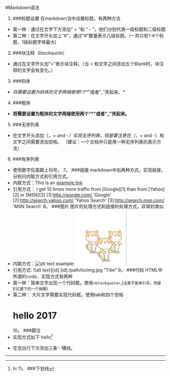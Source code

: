 #Markdown语法
1. ###标题设置
在markdown当中设置标题，有两种方法
* 第一种：通过在文字下方添加“ = ”和 “ - ”，他们分别代表一级标题和二级标题
* 第二种：在文字开头加上“#”，通过“#”数量表示几级标题。(一共只有1-6个标题，1级标题字体最大)
2. ###块注释（blockquote）
* 通过在文字开头加“>”表示块注释。（当 > 和文字之间添加五个Blank时，块注释的文字会有变化。）
3. ###斜体
* *将需要设置为斜体的文字两端使用1个“*”或者“_”夹起来。*
4. ###粗体
* **将需要设置为粗体的文字两端使用两个“*”或者“_”夹起来。**
5. ###无序列表
* 在文字开头添加（*，+ and -）实现无序列表，但是要注意在（*，+ and -）和文字之间需要添加空格。
（建议：一个文档中只是用一种无序列表的表示方法）
6. ###有序列表
* 使用数字后面跟上句号。
7。 ###链接
markdown中右两种方式，实现链接，分别问内联方式和引用方式。
* 内联方式：This is an [example link](http://www.baidu.com)
* 引用方式： I get 10 times more traffic from [Google][1] than from [Yahoo][2] or [MSN][3]
[1]:http://google.com/          'Google'
[2]:http://search.yahoo.com/    'Yahoo Search'
[3]:http://search.msn.com/      'MSN Search'
8。 ###图片
图片的处理方式和链接的处理方式，非常的类似
* 内联方式：![alt text](/path/to/img.jpg "Title")
example:![联系素材](markdownM.png)
* 引用方式:
![alt text][id]
[id]:/path/to/img.jpg "Title"
9。 ###代码
HTML中所谓的code，实现方式有两种
* 第一种：简单文字出现一个代码框。使用`<blockquote>`,(`注意不是单引号，而是ESC键下的一个按键`)
* 第二种： 大片文字需要实现代码框。使用tab和四个空格
            <html>
            <head></head>
             <body>
             <h1>hello 2017</h1>
             </body>
            </html>
10。 ###脚注
* 实现方式如下
 hello[^hello]
[^hello]:hi
11。 ###下划线
* 在空白行下方添加三条‘-’横线。

---